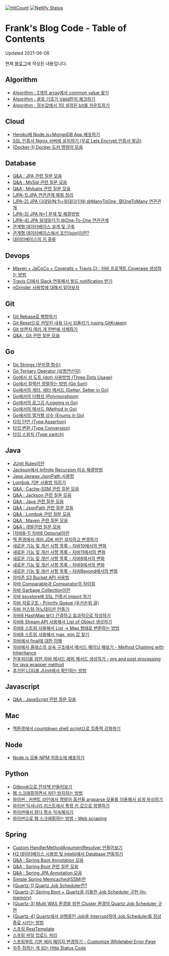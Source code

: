 [![HitCount](http://hits.dwyl.io/kenshin579/advenohpekr.svg)](http://hits.dwyl.io/kenshin579/advenohpekr)
[![Netlify Status](https://api.netlify.com/api/v1/badges/31900f77-681f-4ace-8b3b-906936f57a60/deploy-status)](https://app.netlify.com/sites/advenoh/deploys)

# Frank's Blog Code - Table of Contents

Updated 2021-06-06

현재 [블로그](https://blog.advenoh.pe.kr)에 작성된 내용입니다.

## Algorithm
* [Algorithm : 2개의 array에서 common value 찾기](https://blog.advenoh.pe.kr/algorithm/Algorithm-2개의-array에서-common-value-찾기)
* [Algorithm : 괄호 기호가 Valid한지 체크하기](https://blog.advenoh.pe.kr/algorithm/Algorithm-괄호-기호가-Valid한지-체크하기)
* [Algorithm : 정수값에서 1이 설정된 bit를 카운트하기](https://blog.advenoh.pe.kr/algorithm/Algorithm-정수값에서-1이-설정된-bit를-카운트하기)

## Cloud
* [Heroku에 Node.js+MongoDB App 배포하기](https://blog.advenoh.pe.kr/cloud/Heroku에-Node-js-MongoDB-App-배포하기)
* [SSL 인증서 Ngnix 서버에 설치하기 (무료 Lets Encrypt 인증서 발급)](https://blog.advenoh.pe.kr/cloud/SSL-인증서-Ngnix-서버에-설치하기)
* [[Docker-1] Docker 도커 명령어 모음](https://blog.advenoh.pe.kr/cloud/Docker-도커-명령어-모음)

## Database
* [Q&A : JPA 관련 질문 모음](https://blog.advenoh.pe.kr/database/QA-JPA-관련-질문-모음)
* [Q&A : MySql 관련 질문 모음](https://blog.advenoh.pe.kr/database/QA-MySql-관련-질문-모음)
* [Q&A : Mybatis 관련 질문 모음](https://blog.advenoh.pe.kr/database/QA-Mybatis-관련-질문-모음)
* [[JPA-1] JPA 연관관계 매핑 정리](https://blog.advenoh.pe.kr/database/JPA-연관관계-매핑-정리)
* [[JPA-2] JPA 다대일(N:1)+일대다(1:N) @ManyToOne, @OneToMany 연관관계](https://blog.advenoh.pe.kr/database/JPA-다대일-Many-To-One-연관관계)
* [[JPA-3] JPA N+1 문제 및 해결방법](https://blog.advenoh.pe.kr/database/JPA-N1-문제-해결방법)
* [[JPA-4] JPA 일대일(1:1) @One-To-One 연관관계](https://blog.advenoh.pe.kr/database/JPA-일대일-One-To-One-연관관계)
* [관계형 데이터베이스 설계 및 구축](https://blog.advenoh.pe.kr/database/관계형-데이터베이스-설계-및-구축)
* [관계형 데이터베이스에서 조인(join)이란?](https://blog.advenoh.pe.kr/database/관계형-데이터베이스에서-조인-join이란)
* [데이터베이스의 키 종류](https://blog.advenoh.pe.kr/database/데이터베이스의-키-종류)

## Devops
* [Maven + JaCoCo + Coveralls + Travis CI : 자바 프로젝트 Coverage 생성하는 방법](https://blog.advenoh.pe.kr/devops/Maven-JaCoCo-Coveralls-Travis-CI-자바-프로젝트-Coverage-생성하는-방법)
* [Travis CI에서 Slack 연동해서 빌드 notification 받기](https://blog.advenoh.pe.kr/devops/Travis-CI에서-Slack-연동해서-빌드-notification-받기)
* [nGrinder 사용법에 대해서 알아보자](https://blog.advenoh.pe.kr/devops/nGrinder-사용법에-대해서-알아보자)

## Git
* [Git Rebase로 병합하기](https://blog.advenoh.pe.kr/git/Git-Rebase로-병합하기)
* [Git Reset으로 커밋된 내용 다시 되돌리기 (using GitKraken)](https://blog.advenoh.pe.kr/git/Git-Reset으로-커밋된-내용-다시-되돌리기-using-GitKraken)
* [Git 브랜치 여러 개 한번에 삭제하기](https://blog.advenoh.pe.kr/git/Git-브랜치-여러개-한번에-삭제하기)
* [Q&A : Git 관련 질문 모음](https://blog.advenoh.pe.kr/git/QA-Git-관련-질문-모음)

## Go
* [Go Strings (문자열 함수)](https://blog.advenoh.pe.kr/go/Go-Strings-문자열-함수)
* [Go Ternary Operator (삼항연산자)](https://blog.advenoh.pe.kr/go/Go-Ternary-Operator-삼항연산자)
* [Go에서 삼 도트 (dot) 사용방법 (Three Dots Usage)](https://blog.advenoh.pe.kr/go/Go에서-삼-도트-dot-사용방법-Three-Dots-Usage)
* [Go에서 컬렉션 정렬하는 방법 (Go Sort)](https://blog.advenoh.pe.kr/go/Go에서-컬렉션-정렬하는-방법-Go-Sort)
* [Go에서의 게터, 세터 메서드 (Getter, Setter in Go)](https://blog.advenoh.pe.kr/go/Go에서의-게터-세터-메서드-Getter-Setter-in-Go)
* [Go에서의 다형성 (Polymorphism)](https://blog.advenoh.pe.kr/go/Go에서의-다형성-Polymorphism)
* [Go에서의 로그깅 (Logging in Go)](https://blog.advenoh.pe.kr/go/Go에서의-로그깅-Logging-in-Go)
* [Go에서의 메서드 (Method in Go)](https://blog.advenoh.pe.kr/go/Go에서의-메서드-Method-in-Go)
* [Go에서의 열거형 상수 (Enums in Go)](https://blog.advenoh.pe.kr/go/Go에서의-열거형-상수-Enums-in-Go)
* [타입 단언 (Type Assertion)](https://blog.advenoh.pe.kr/go/타입-단언-Type-Assertion)
* [타입 변환 (Type Conversion)](https://blog.advenoh.pe.kr/go/타입-변환-Type-Conversion)
* [타입 스위치 (Type switch)](https://blog.advenoh.pe.kr/go/타입-스위치-Type-switch)

## Java
* [JUnit Rules이란](https://blog.advenoh.pe.kr/java/JUnit-Rules이란)
* [Jackson에서 Infinite Recursion 이슈 해결방법](https://blog.advenoh.pe.kr/java/Jackson에서-Infinite-Recursion-이슈-해결방법)
* [Java Jayway JsonPath 사용법](https://blog.advenoh.pe.kr/java/Java-Jayway-JsonPath-사용법)
* [Lombok 기본 사용법 익히기](https://blog.advenoh.pe.kr/java/Lombok-기본-사용법-익히기)
* [Q&A : Cache-SSM 관련 질문 모음](https://blog.advenoh.pe.kr/java/QA-Cache-SSM-관련-질문-모음)
* [Q&A : Jackson 관련 질문 모음](https://blog.advenoh.pe.kr/java/QA-Jackson-관련-질문-모음)
* [Q&A : Java 관련 질문 모음](https://blog.advenoh.pe.kr/java/QA-Java-관련-질문-모음)
* [Q&A : JsonPath 관련 질문 모음](https://blog.advenoh.pe.kr/java/QA-JsonPath-관련-질문-모음)
* [Q&A : Lombok 관련 질문 모음](https://blog.advenoh.pe.kr/java/QA-Lombok-관련-질문-모음)
* [Q&A : Maven 관련 질문 모음](https://blog.advenoh.pe.kr/java/QA-Maven-관련-질문-모음)
* [Q&A : 개발관련 질문 모음](https://blog.advenoh.pe.kr/java/QA-개발관련-질문-모음)
* [[자바8-1] 자바8 Optional이란](https://blog.advenoh.pe.kr/java/자바8-Optional이란)
* [맥 환경에서 여러 JDK 버전 설치하고 변경하기](https://blog.advenoh.pe.kr/java/맥-환경에서-여러-JDK-버전-설치하고-변경하기)
* [새로운 기능 및 개선 사항 목록 - 자바10에서의 변화](https://blog.advenoh.pe.kr/java/새로운-기능-및-개선-사항-목록-자바10에서의-변화)
* [새로운 기능 및 개선 사항 목록 - 자바11에서의 변화](https://blog.advenoh.pe.kr/java/새로운-기능-및-개선-사항-목록-자바11에서의-변화)
* [새로운 기능 및 개선 사항 목록 - 자바8에서의 변화](https://blog.advenoh.pe.kr/java/새로운-기능-및-개선-사항-목록-자바8에서의-변화)
* [새로운 기능 및 개선 사항 목록 - 자바9에서의 변화](https://blog.advenoh.pe.kr/java/새로운-기능-및-개선-사항-목록-자바9에서의-변화)
* [새로운 기능 및 개선 사항 목록 - 자바Beyond에서의 변화](https://blog.advenoh.pe.kr/java/새로운-기능-및-개선-사항-목록-자바Beyond에서의-변화)
* [아마존 S3 Bucket API 사용법](https://blog.advenoh.pe.kr/java/아마존-S3-Bucket-API-사용법)
* [자바 Comparable과 Comparator의 차이점](https://blog.advenoh.pe.kr/java/자바8-compable-comparator-차이점)
* [자바 Garbage Collection이란](https://blog.advenoh.pe.kr/java/자바-Garbage-Collection이란)
* [자바 keystore에 SSL 인증서 import 하기](https://blog.advenoh.pe.kr/java/자바-keystore에-SSL-인증서-import-하기)
* [자바 자료구조 - Priority Queue (우선순위 큐)](https://blog.advenoh.pe.kr/java/자바-자료구조-Priority-Queue-우선순위-큐)
* [자바 커스텀 어노테이션 만들기](https://blog.advenoh.pe.kr/java/자바-커스텀-어노테이션-만들기)
* [자바8 HashMap 보다 간결하고 효과적으로 작성하기](https://blog.advenoh.pe.kr/java/자바8-HashMap-보다-간결하고-효과적으로-작성하기)
* [자바8 Stream API 사용해서 List of Object 생성하기](https://blog.advenoh.pe.kr/java/자바8-Stream-API-사용해서-List-of-Object-생성하기)
* [자바8 스트림 사용해서 List -> Map 형태로 변환하는 방법](https://blog.advenoh.pe.kr/java/자바8-스트림-사용해서-List-Map-형태로-변환하는-방법)
* [자바8 스트림 사용해서 max, min 값 찾기](https://blog.advenoh.pe.kr/java/자바8-스트림-사용해서-max값-추출하기)
* [자바에서 final에 대한 이해](https://blog.advenoh.pe.kr/java/자바에서-final에-대한-이해)
* [자바에서 클래스의 상속 구조에서 메서드 체이닝 해보기 - Method Chaining with Inheritance](https://blog.advenoh.pe.kr/java/자바에서-클래스의-상속-구조에서-메서드-체이닝-해보기-Method-Chaining-with-Inheritance)
* [전후처리를 위한 자바 메서드 래퍼 메서드 생성하기 - pre and post processing for java wrapper method](https://blog.advenoh.pe.kr/java/전후처리를-위한-자바-메서드-래퍼-메서드-생성하기-pre-and-post-processing-for-java-wrapper-method)
* [추가된 LOG를 JUnit에서 확인하는 방법](https://blog.advenoh.pe.kr/java/추가된-LOG를-JUnit-에서-확인하는-방법)

## Javascript
* [Q&A : JavaScript 관련 질문 모음](https://blog.advenoh.pe.kr/javascript/QA-JavaScript-관련-질문-모음)

## Mac
* [맥환경에서 countdown shell script으로 집중력 강화하기](https://blog.advenoh.pe.kr/mac/맥환경에서-countdown-shell-script으로-집중력-강화하기)

## Node
* [Node.js 모듈 NPM 저장소에 배포하기](https://blog.advenoh.pe.kr/node/Node-모듈-NPM-저장소에-배포하기)

## Python
* [Gitbook으로 전자책 만들어보기](https://blog.advenoh.pe.kr/python/Gitbook으로-전자책-만들어보기)
* [웹 스크래핑하면서 차단 방지하는 방법](https://blog.advenoh.pe.kr/python/웹-스크래핑하면서-차단-방지하는-방법)
* [파이썬 : 커맨트 라인에서 명령어 옵션들 argparse 모듈를 이용해서 쉽게 파싱하기](https://blog.advenoh.pe.kr/python/파이썬-커맨트-라인에서-명령어-옵션들-argparse-모듈를-이용해서-쉽게-파싱하기)
* [파이썬 딕셔너리 리스트에서 특정 키 값으로 정렬하기](https://blog.advenoh.pe.kr/python/파이썬-딕셔너리-리스트에서-특정-키-값으로-정렬하기)
* [파이썬에서 람다 함수 익숙해지기](https://blog.advenoh.pe.kr/python/파이썬에서-람다-함수-익숙해지기)
* [파이썬으로 웹 스크래핑하는 방법 - Web scraping](https://blog.advenoh.pe.kr/python/파이썬으로-웹-스크래핑하는-방법-Web-scraping)

## Spring
* [Custom HandlerMethodArgumentResolver 만들어보기](https://blog.advenoh.pe.kr/spring/HandlerMethodArgumentResolver-이란)
* [H2 데이터베이스 사용법 및 Intellij에서 Database 연동하기](https://blog.advenoh.pe.kr/spring/H2-데이터베이스-사용법-및-Intellij에서-Database-연동)
* [Q&A : Spring Boot Annotation 모음](https://blog.advenoh.pe.kr/spring/QA-Spring-Boot-Annotation-모음)
* [Q&A : Spring Boot 관련 질문 모음](https://blog.advenoh.pe.kr/spring/QA-Spring-Boot-관련-질문-모음)
* [Q&A : Spring JPA Annotation 모음](https://blog.advenoh.pe.kr/spring/QA-Spring-JPA-Annotation-모음)
* [Simple Spring Memcached(SSM)란](https://blog.advenoh.pe.kr/spring/Simple-Spring-MemcachedSSM란)
* [[Quartz-1] Quartz Job Scheduler란?](https://blog.advenoh.pe.kr/spring/Quartz-Job-Scheduler란)
* [[Quartz-2] Spring Boot + Quartz을 이용한 Job Scheduler 구현 (In-memory)](https://blog.advenoh.pe.kr/spring/Spring-Boot-Quartz을-이용한-Job-Scheduler-구현-In-memory)
* [[Quartz-3] Multi WAS 환경을 위한 Cluster 환경의 Quartz Job Scheduler 구현](https://blog.advenoh.pe.kr/spring/Multi-WAS-환경을-위한-Cluster-환경의-Quartz-Job-Scheduler-구현)
* [[Quartz-4] Quartz에서 실행중인 Job을 Interrupt하여 Job Scheduler를 정상종료 시키는 방법](https://blog.advenoh.pe.kr/spring/Quartz에서-실행중인-Job을-Interrupt하여-Job-Scheduler를-정상종료-시키는-방법)
* [스프링 RestTemplate](https://blog.advenoh.pe.kr/spring/스프링-RestTemplate)
* [스프링 파일 업로드 처리](https://blog.advenoh.pe.kr/spring/스프링-파일-업로드-처리)
* [스프링부트 기본 에러 페이지 변경하기 - Customize Whitelabel Error Page](https://blog.advenoh.pe.kr/spring/스프링부트-기본-오류-페이지-변경하기)
* [자주 접하는 게 되는 Http Status Code](https://blog.advenoh.pe.kr/spring/자주-접하는-게-되는-Http-Status-Code)

